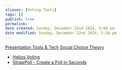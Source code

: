 ```yaml
---
aliases: [Voting Tools]
tags: []
publish: true
permalink: 
date created: Sunday, December 22nd 2024, 5:06 pm
date modified: Sunday, December 22nd 2024, 5:26 pm
---
```


[Presentation Tools & Tech](../../📁%2012%20-%20Content%20Creation/Presentation%20Tools%20&%20Tech/Presentation%20Tools%20&%20Tech.md)
[Social Choice Theory](../../📁%2016%20-%20Society,%20Culture,%20Politics,%20Government/Social%20Choice%20Theory/Social%20Choice%20Theory.md)

- [Helios Voting](https://vote.heliosvoting.org/ "Helios Voting")
- [StrawPoll - Create a Poll in Seconds](https://strawpoll.com/ "StrawPoll - Create a Poll in Seconds")